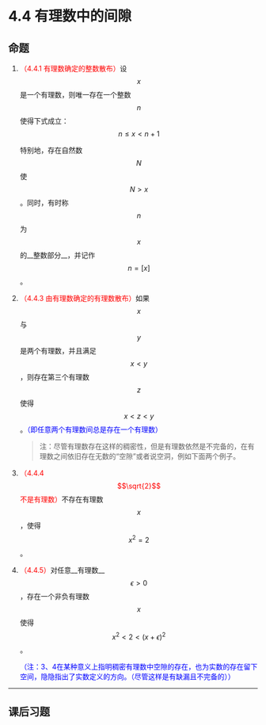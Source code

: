 # 4.4 有理数中的间隙

## 命题

1. <font color=red>（4.4.1 有理数确定的整数散布）</font>设$$x$$是一个有理数，则唯一存在一个整数$$n$$使得下式成立：
   $$
   n\leq x<n+1
   $$

   特别地，存在自然数$$N$$使$$N>x$$。同时，有时称$$n$$为$$x$$的__整数部分__，并记作$$n=[x]$$。

2. <font color=red>（4.4.3 由有理数确定的有理数散布）</font>如果$$x$$与$$y$$是两个有理数，并且满足$$x<y$$，则存在第三个有理数$$z$$使得$$x<z<y$$。<font color=blue>（即任意两个有理数间总是存在一个有理数）</font>

   > 注：尽管有理数存在这样的稠密性，但是有理数依然是不完备的，在有理数之间依旧存在无数的“空隙”或者说空洞，例如下面两个例子。

3. <font color=red>（4.4.4 $$\sqrt{2}$$不是有理数）</font>不存在有理数$$x$$，使得$$x^2=2$$。

4. <font color=red>（4.4.5）</font>对任意__有理数__$$\epsilon>0$$，存在一个非负有理数$$x$$使得$$x^2<2<(x+\epsilon)^2$$。

   <font color=blue>（注：3、4在某种意义上指明稠密有理数中空隙的存在，也为实数的存在留下空间，隐隐指出了实数定义的方向。（尽管这样是有缺漏且不完备的））</font>

---

## 课后习题